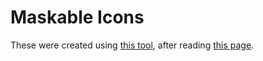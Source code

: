 # Maskable Icons

These were created using [this tool](https://maskable.app/editor), after reading [this page](https://web.dev/maskable-icon/?utm_source=devtools).
